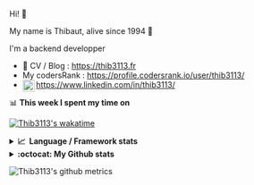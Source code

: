 Hi! 👋

My name is Thibaut, alive since 1994 🍷

I'm a backend developper

-   📝 CV / Blog : https://thib3113.fr
-   My codersRank : https://profile.codersrank.io/user/thib3113/
-   <a href="https://www.linkedin.com/in/thib3113/"><img align="left" alt="Thib3113's Linkedin" width="21px" src="https://raw.githubusercontent.com/peterthehan/peterthehan/master/assets/linkedin.svg" /></a> https://www.linkedin.com/in/thib3113/

📊 **This week I spent my time on**

[![Thib3113's wakatime](https://github-readme-stats.vercel.app/api/wakatime?username=thib3113&layout=default&theme=dracula&langs_count=6&hide_title=true&hide_border=true)](https://wakatime.com/@thib3113)

<details>
  <summary><b>📈&nbsp;&nbsp;Language&nbsp;/&nbsp;Framework stats</b></summary>
  <br/>  
  <a href='https://profile.codersrank.io/user/thib3113/'>
  <img src='http://cr-skills-chart-widget.azurewebsites.net/api/api?username=thib3113&padding=30&skills=php,batchfile,javascript,less,mysql,reactjs,scss,shell,typescript,vue'>
  </a>
</details>

<details>
  <summary><b>:octocat: My Github stats</b></summary>
  <br/>  
  
  <img src="https://github-readme-stats.vercel.app/api?username=thib3113&theme=dracula&show_icons=true&" alt="Thib3113's GitHub stats" />

<!--START_SECTION:activity-->

1. 🎉 Merged PR [#162](https://github.com/thib3113/unifi-blockips-srv/pull/162) in [thib3113/unifi-blockips-srv](https://github.com/thib3113/unifi-blockips-srv)
2. 🎉 Merged PR [#163](https://github.com/thib3113/unifi-blockips-srv/pull/163) in [thib3113/unifi-blockips-srv](https://github.com/thib3113/unifi-blockips-srv)
3. 🎉 Merged PR [#164](https://github.com/thib3113/unifi-blockips-srv/pull/164) in [thib3113/unifi-blockips-srv](https://github.com/thib3113/unifi-blockips-srv)
4. 🎉 Merged PR [#367](https://github.com/thib3113/unifi-client/pull/367) in [thib3113/unifi-client](https://github.com/thib3113/unifi-client)
5. 🎉 Merged PR [#366](https://github.com/thib3113/unifi-client/pull/366) in [thib3113/unifi-client](https://github.com/thib3113/unifi-client)
 <!--END_SECTION:activity-->

</details>

![Thib3113's github metrics](https://gist.githubusercontent.com/thib3113/83a96e16f8bca103f1b0e376186c66ec/raw/github-metrics.svg)
